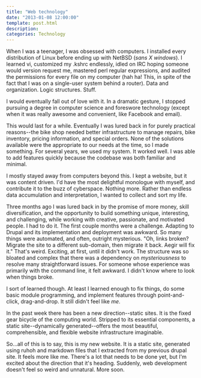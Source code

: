 ```yaml
---
title: "Web technology"
date: "2013-01-08 12:00:00"
template: post.html
description:
categories: Technology
---
```


When I was a teenager, I was obsessed with computers. I installed every distribution of Linux before ending up with NetBSD (*sans X windows*). I learned vi, customized my .kshrc endlessly, idled on IRC hoping someone would version request me, mastered perl regular expressions, and audited the permissions for every file on my computer (hah ha! This, in spite of the fact that I was on a single-user system behind a router). Data and organization. Logic structures. Stuff.

I would eventually fall out of love with it. In a dramatic gesture, I stopped pursuing a degree in computer science and foreswore technology (except when it was really awesome and convenient, like Facebook and email).

This would last for a while. Eventually I was lured back in for purely practical reasons--the bike shop needed better infrastructure to manage repairs, bike inventory, pricing information, and special orders. None of the solutions available were the appropriate to our needs at the time, so I made something. For several years, we used my system. It worked well. I was able to add features quickly because the codebase was both familiar and minimal. 

I mostly stayed away from computers beyond this. I kept a website, but it was content driven. I'd have the most delightful monologue with myself, and contribute it to the buzz of cyberspace. Nothing more. Rather than endless data accumulation and interpretation, I wanted to collect and sort my life.

Three months ago I was lured back in by the promise of more money, skill diversification, and the opportunity to build something unique, interesting, and challenging, while working with creative, passionate, and motivated people. I had to do it. The first couple months were a challenge. Adapting to Drupal and its implementation and deployment was awkward. So many things were automated, and often, outright mysterious. "Oh, links broken? Migrate the site to a different sub-domain, then migrate it back. Aegir will fix it." That's weird. Exciting, at first, until it didn't work. The structure was so bloated and complex that there was a dependency on *mysteriousness* to resolve many straightforward issues. For someone whose experience was primarily with the command line, it felt awkward. I didn't know where to look when things broke.

I sort of learned though. At least I learned enough to fix things, do some basic module programming, and implement features through point-and-click, drag-and-drop. It still didn't feel like *me*. 

In the past week there has been a new direction--static sites. It is the fixed gear bicycle of the computing world. Stripped to its essential components, a static site--dynamically generated--offers the most beautiful, comprehensible, and flexible website infrastructure imaginable.

So…all of this is to say, this is my new website. It is a static site, generated using ruhoh and markdown files that I extracted from my previous drupal site. It feels more like me. There's a lot that needs to be done yet, but I'm excited about the direction that it's heading. Suddenly, web development doesn't feel so weird and unnatural. More soon.
